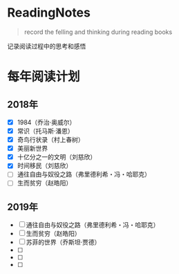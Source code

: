 # ReadingNotes
>record the felling and thinking during reading books

记录阅读过程中的思考和感悟


# 每年阅读计划

## 2018年

 - [x] 1984（乔治·奥威尔）
 - [x] 常识（托马斯·潘恩）
 - [x] 奇鸟行状录（村上春树）
 - [x] 美丽新世界
 - [x] 十亿分之一的文明（刘慈欣）
 - [x] 时间移民（刘慈欣）
 - [ ] 通往自由与奴役之路（弗里德利希・冯・哈耶克）
 - [ ] 生而贫穷（赵皓阳）
 
 ## 2019年
 
 - [ ] 通往自由与奴役之路（弗里德利希・冯・哈耶克）
 - [ ] 生而贫穷（赵皓阳）
 - [ ] 苏菲的世界（乔斯坦·贾德）
 - [ ] 
 - [ ] 
 - [ ] 
